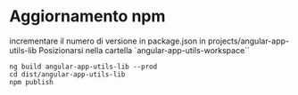 # Aggiornamento npm

incrementare il numero di versione in package.json in projects/angular-app-utils-lib
Posizionarsi nella cartella `angular-app-utils-workspace``

```
ng build angular-app-utils-lib --prod
cd dist/angular-app-utils-lib
npm publish
```

